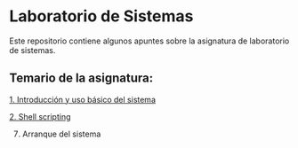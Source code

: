 # Laboratorio de Sistemas
Este repositorio contiene algunos apuntes sobre la asignatura de laboratorio de sistemas.
## Temario de la asignatura:
[1. Introducción y uso básico del sistema](https://github.com/valentechie/laboratorio_sistemas/blob/main/introduccion.md)

[2. Shell scripting](https://github.com/valentechie/laboratorio_sistemas/blob/main/shell_scripting.md)

7. Arranque del sistema
